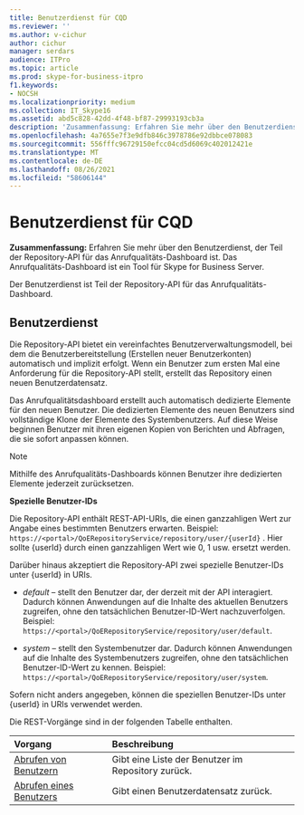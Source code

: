 ```yaml
---
title: Benutzerdienst für CQD
ms.reviewer: ''
ms.author: v-cichur
author: cichur
manager: serdars
audience: ITPro
ms.topic: article
ms.prod: skype-for-business-itpro
f1.keywords:
- NOCSH
ms.localizationpriority: medium
ms.collection: IT_Skype16
ms.assetid: abd5c828-42dd-4f48-bf87-29993193cb3a
description: 'Zusammenfassung: Erfahren Sie mehr über den Benutzerdienst, der Teil der Repository-API für das Anrufqualitätsdashboard ist. Das Anrufqualitäts-Dashboard ist ein Tool für Skype for Business Server.'
ms.openlocfilehash: 4a7655e7f3e9dfb846c3978786e92dbbce078083
ms.sourcegitcommit: 556fffc96729150efcc04cd5d6069c402012421e
ms.translationtype: MT
ms.contentlocale: de-DE
ms.lasthandoff: 08/26/2021
ms.locfileid: "58606144"
---
```

# <a name="user-service-for-cqd"></a>Benutzerdienst für CQD
 
**Zusammenfassung:** Erfahren Sie mehr über den Benutzerdienst, der Teil der Repository-API für das Anrufqualitäts-Dashboard ist. Das Anrufqualitäts-Dashboard ist ein Tool für Skype for Business Server.
  
Der Benutzerdienst ist Teil der Repository-API für das Anrufqualitäts-Dashboard.
  
## <a name="user-service"></a>Benutzerdienst

Die Repository-API bietet ein vereinfachtes Benutzerverwaltungsmodell, bei dem die Benutzerbereitstellung (Erstellen neuer Benutzerkonten) automatisch und implizit erfolgt. Wenn ein Benutzer zum ersten Mal eine Anforderung für die Repository-API stellt, erstellt das Repository einen neuen Benutzerdatensatz. 
  
Das Anrufqualitätsdashboard erstellt auch automatisch dedizierte Elemente für den neuen Benutzer. Die dedizierten Elemente des neuen Benutzers sind vollständige Klone der Elemente des Systembenutzers. Auf diese Weise beginnen Benutzer mit ihren eigenen Kopien von Berichten und Abfragen, die sie sofort anpassen können. 
  
> [!NOTE]
> Mithilfe des Anrufqualitäts-Dashboards können Benutzer ihre dedizierten Elemente jederzeit zurücksetzen. 
  
 **Spezielle Benutzer-IDs**
  
Die Repository-API enthält REST-API-URIs, die einen ganzzahligen Wert zur Angabe eines bestimmten Benutzers erwarten. Beispiel:  `https://<portal>/QoERepositoryService/repository/user/{userId}` . Hier sollte {userId} durch einen ganzzahligen Wert wie 0, 1 usw. ersetzt werden.
  
Darüber hinaus akzeptiert die Repository-API zwei spezielle Benutzer-IDs unter {userId} in URIs.
  
-  *default*  – stellt den Benutzer dar, der derzeit mit der API interagiert. Dadurch können Anwendungen auf die Inhalte des aktuellen Benutzers zugreifen, ohne den tatsächlichen Benutzer-ID-Wert nachzuverfolgen. Beispiel: `https://<portal>/QoERepositoryService/repository/user/default`.
    
-  *system*  – stellt den Systembenutzer dar. Dadurch können Anwendungen auf die Inhalte des Systembenutzers zugreifen, ohne den tatsächlichen Benutzer-ID-Wert zu kennen. Beispiel: `https://<portal>/QoERepositoryService/repository/user/system`.
    
Sofern nicht anders angegeben, können die speziellen Benutzer-IDs unter {userId} in URIs verwendet werden. 
  
Die REST-Vorgänge sind in der folgenden Tabelle enthalten.
  
|**Vorgang**|**Beschreibung**|
|:-----|:-----|
|[Abrufen von Benutzern](get-users.md) <br/> |Gibt eine Liste der Benutzer im Repository zurück.  <br/> |
|[Abrufen eines Benutzers](get-user.md) <br/> |Gibt einen Benutzerdatensatz zurück.  <br/> |
   


